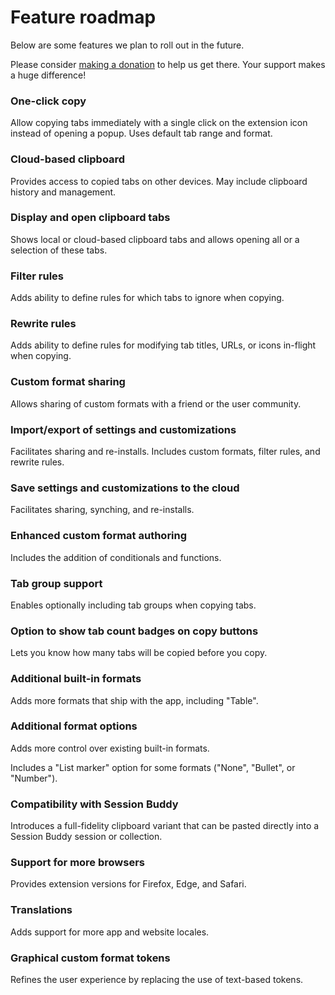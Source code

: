 # Feature roadmap

Below are some features we plan to roll out in the future.

Please consider [making a donation](/donate) to help us get there. Your support makes a huge difference!

### One-click copy

Allow copying tabs immediately with a single click on the extension icon instead of opening a popup. Uses default tab range and format.

### Cloud-based clipboard

Provides access to copied tabs on other devices. May include clipboard history and management.

### Display and open clipboard tabs

Shows local or cloud-based clipboard tabs and allows opening all or a selection of these tabs.

### Filter rules

Adds ability to define rules for which tabs to ignore when copying.

### Rewrite rules

Adds ability to define rules for modifying tab titles, URLs, or icons in-flight when copying.

### Custom format sharing

Allows sharing of custom formats with a friend or the user community.

### Import/export of settings and customizations

Facilitates sharing and re-installs. Includes custom formats, filter rules, and rewrite rules.

### Save settings and customizations to the cloud

Facilitates sharing, synching, and re-installs.

### Enhanced custom format authoring

Includes the addition of conditionals and functions.

### Tab group support

Enables optionally including tab groups when copying tabs.

### Option to show tab count badges on copy buttons

Lets you know how many tabs will be copied before you copy.

### Additional built-in formats

Adds more formats that ship with the app, including "Table".

### Additional format options

Adds more control over existing built-in formats.

Includes a "List marker" option for some formats ("None", "Bullet", or "Number").

### Compatibility with Session Buddy

Introduces a full-fidelity clipboard variant that can be pasted directly into a Session Buddy session or collection.

### Support for more browsers

Provides extension versions for Firefox, Edge, and Safari.

### Translations

Adds support for more app and website locales.

### Graphical custom format tokens

Refines the user experience by replacing the use of text-based tokens.
